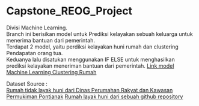 # Capstone_REOG_Project
Divisi Machine Learning.  
Branch ini berisikan model untuk Prediksi kelayakan sebuah keluarga untuk menerima bantuan dari pemerintah.  
Terdapat 2 model, yaitu perdiksi kelayakan huni rumah dan clustering Pendapatan orang tua.  
Keduanya lalu disatukan menggunakan IF ELSE untuk menghasilkan prediksi kelayakan meneriman bantuan dari pemerintah.
[Link model Machine Learning Clustering Rumah](https://drive.google.com/file/d/10NyXzQzEC1NMcqERqd0wS8_e6esmxq5X/view?usp=sharing)  

Dataset Source :  
[Rumah tidak layak huni dari Dinas Perumahan Rakyat dan Kawasan Permukiman Pontianak](https://dprkp.pontianak.go.id/database-rtlh.html)
[Rumah layak huni dari sebuah github repository](https://github.com/emanhamed/Houses-dataset/tree/master)
